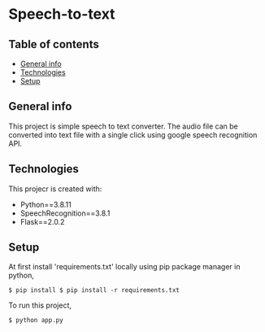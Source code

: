 # Speech-to-text

## Table of contents
* [General info](#general-info)
* [Technologies](#technologies)
* [Setup](#setup)

## General info
This project is simple speech to text converter. The audio file can be converted into text file with a single click using google speech recognition API.


## Technologies
This projecr is created with:
* Python==3.8.11
* SpeechRecognition==3.8.1
* Flask==2.0.2
	
## Setup
At first install 'requirements.txt' locally using pip package manager in python,

```
$ pip install $ pip install -r requirements.txt

```

To run this project,

```
$ python app.py
```
